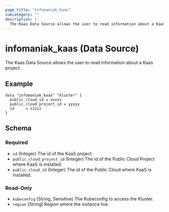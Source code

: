```yaml
---
page_title: "infomaniak_kaas"
subcategory: ""
description: |-
  The Kaas Data Source allows the user to read information about a Kaas project
---
```


# infomaniak_kaas (Data Source)

The Kaas Data Source allows the user to read information about a Kaas project.


## Example

```hcl
data "infomaniak_kaas" "kluster" {
  public_cloud_id = xxxxx
  public_cloud_project_id = yyyyy
  id     = zzzzz
}
```

## Schema

### Required

- `id` (Integer) The id of the KaaS project.
- `public_cloud_project_id` (Integer) The id of the Public Cloud Project where KaaS is installed.
- `public_cloud_id` (Integer) The id of the Public Cloud where KaaS is installed.

### Read-Only

- `kubeconfig` (String, Sensitive) The Kubeconfig to access the Kluster.
- `region` (String) Region where the instance live.
